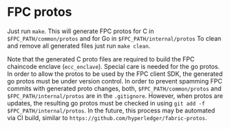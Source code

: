 # FPC protos

Just run `make`. This will generate FPC protos for C in `$FPC_PATH/common/protos` and for Go in `$FPC_PATH/internal/protos`
To clean and remove all generated files just run `make clean`.

Note that the generated C proto files are required to build the FPC chaincode enclave (`ecc_enclave`).
Special care is needed for the go protos. In order to allow the protos to be used by the FPC client SDK, the generated go protos must be under version control.
In order to prevent spamming FPC commits with generated proto changes, both, `$FPC_PATH/common/protos` and `$FPC_PATH/internal/protos` are in the `.gitignore`.
However, when protos are updates, the resulting go protos must be checked in using `git add -f $FPC_PATH/internal/protos`.
In the future, this process may be automated via CI build, similar to `https://github.com/hyperledger/fabric-protos`.

